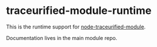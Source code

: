 # traceurified-module-runtime

This is the runtime support for [node-traceurified-module](https://www.github.com/samcday/node-traceurified-module).

Documentation lives in the main module repo.
